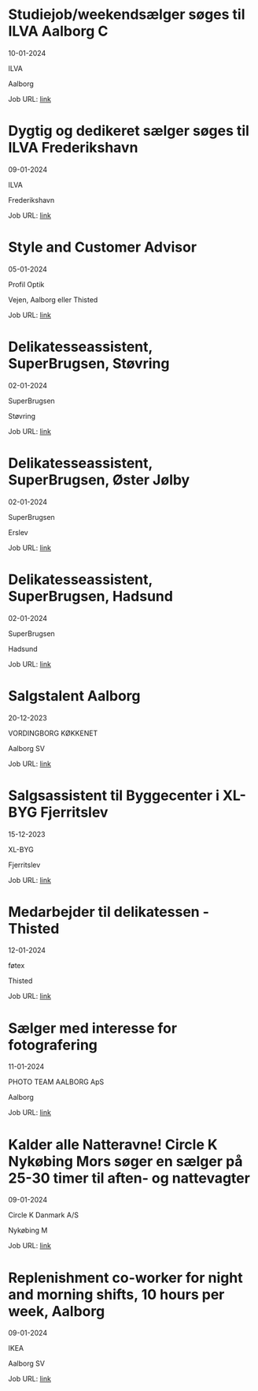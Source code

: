# Studiejob/weekendsælger søges til ILVA Aalborg C
10-01-2024

ILVA

Aalborg

Job URL: [link](https://ilva.youngcrm.com/jobportal/9294)


# Dygtig og dedikeret sælger søges til ILVA Frederikshavn
09-01-2024

ILVA

Frederikshavn

Job URL: [link](https://ilva.youngcrm.com/jobportal/9285)


# Style and Customer Advisor
05-01-2024

Profil Optik

Vejen, Aalborg eller Thisted

Job URL: [link](https://job.profiloptik.dk/jobs/2791576-style-and-customer-advisor)


# Delikatesseassistent, SuperBrugsen, Støvring
02-01-2024

SuperBrugsen

Støvring

Job URL: [link](https://jobs.coop.dk/job/Delikatesseassistent%2C-SuperBrugsen%2C-St%C3%B8vring/785217102/)


# Delikatesseassistent, SuperBrugsen, Øster Jølby
02-01-2024

SuperBrugsen

Erslev

Job URL: [link](https://jobs.coop.dk/job/Delikatesseassistent%2C-SuperBrugsen%2C-%C3%98ster-J%C3%B8lby/785216702/)


# Delikatesseassistent, SuperBrugsen, Hadsund
02-01-2024

SuperBrugsen

Hadsund

Job URL: [link](https://jobs.coop.dk/job/Delikatesseassistent%2C-SuperBrugsen%2C-Hadsund/785211502/)


# Salgstalent Aalborg
20-12-2023

VORDINGBORG KØKKENET

Aalborg SV

Job URL: [link](https://app.jobmatchprofile.com/gxcdrk/vordingborg-kokkenet-as/a3xaf2/salgstalent-aalborg)


# Salgsassistent til Byggecenter i XL-BYG Fjerritslev
15-12-2023

XL-BYG

Fjerritslev

Job URL: [link](https://app.elvium.com/da/positions/24259/job_posting?referer_host=www.jobindex.dk)


# Medarbejder til delikatessen - Thisted
12-01-2024

føtex

Thisted

Job URL: [link](https://sallinggroup.com/job/ledige-stillinger/e75fe1bb-26b3-4c3d-a448-46d47e38133b)


# Sælger med interesse for fotografering
11-01-2024

PHOTO TEAM AALBORG ApS

Aalborg

Job URL: [link](https://www.jobindex.dk/jobannonce/r12213355/saelger-med-interesse-for-fotografering)


# Kalder alle Natteravne! Circle K Nykøbing Mors søger en sælger på 25-30 timer til aften- og nattevagter
09-01-2024

Circle K Danmark A/S

Nykøbing M

Job URL: [link](https://www.jobindex.dk/jobannonce/r12206947/kalder-alle-natteravne-circle-k-nykoebing-mors-soeger-en-saelger-paa-25-30-timer-til-aften-og-nattevagter)


# Replenishment co-worker for night and morning shifts, 10 hours per week, Aalborg
09-01-2024

IKEA

Aalborg SV

Job URL: [link](https://jobs.ikea.com/da/job/aalborg/replenishment-co-worker-for-night-and-morning-shifts-10-hours-per-week-aalborg/24107/59760880064)


